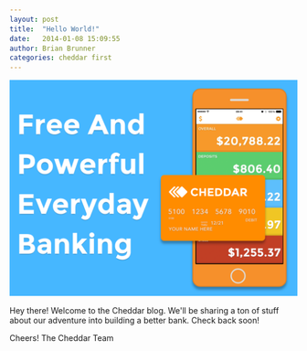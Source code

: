 ```yaml
---
layout: post
title:  "Hello World!"
date:   2014-01-08 15:09:55
author: Brian Brunner
categories: cheddar first
---
```


<img src='/imgs/cheddar-with-tagline-large.png' />

Hey there! Welcome to the Cheddar blog. We'll be sharing a ton of stuff about our
adventure into building a better bank. Check back soon!

Cheers!
The Cheddar Team
